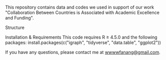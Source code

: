 This repository contains data and codes we used in support of our work "Collaboration Between Countries is Associated with Academic Excellence and Funding".

Structure



Installation & Requirements
This code requires R ≥ 4.5.0 and the following packages:
install.packages(c("igraph", "tidyverse", "data.table", "ggplot2"))

If you have any questions, please contact me at wwwwfanang@gmail.com.
